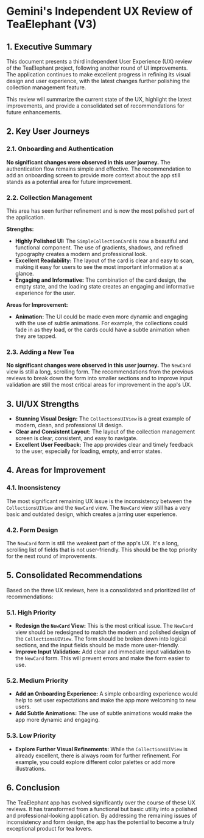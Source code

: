 # Gemini's Independent UX Review of TeaElephant (V3)

## 1. Executive Summary

This document presents a third independent User Experience (UX) review of the TeaElephant project, following another round of UI improvements. The application continues to make excellent progress in refining its visual design and user experience, with the latest changes further polishing the collection management feature.

This review will summarize the current state of the UX, highlight the latest improvements, and provide a consolidated set of recommendations for future enhancements.

## 2. Key User Journeys

### 2.1. Onboarding and Authentication

**No significant changes were observed in this user journey.** The authentication flow remains simple and effective. The recommendation to add an onboarding screen to provide more context about the app still stands as a potential area for future improvement.

### 2.2. Collection Management

This area has seen further refinement and is now the most polished part of the application.

**Strengths:**

*   **Highly Polished UI:** The `SimpleCollectionCard` is now a beautiful and functional component. The use of gradients, shadows, and refined typography creates a modern and professional look.
*   **Excellent Readability:** The layout of the card is clear and easy to scan, making it easy for users to see the most important information at a glance.
*   **Engaging and Informative:** The combination of the card design, the empty state, and the loading state creates an engaging and informative experience for the user.

**Areas for Improvement:**

*   **Animation:** The UI could be made even more dynamic and engaging with the use of subtle animations. For example, the collections could fade in as they load, or the cards could have a subtle animation when they are tapped.

### 2.3. Adding a New Tea

**No significant changes were observed in this user journey.** The `NewCard` view is still a long, scrolling form. The recommendations from the previous reviews to break down the form into smaller sections and to improve input validation are still the most critical areas for improvement in the app's UX.

## 3. UI/UX Strengths

*   **Stunning Visual Design:** The `CollectionsUIView` is a great example of modern, clean, and professional UI design.
*   **Clear and Consistent Layout:** The layout of the collection management screen is clear, consistent, and easy to navigate.
*   **Excellent User Feedback:** The app provides clear and timely feedback to the user, especially for loading, empty, and error states.

## 4. Areas for Improvement

### 4.1. Inconsistency

The most significant remaining UX issue is the inconsistency between the `CollectionsUIView` and the `NewCard` view. The `NewCard` view still has a very basic and outdated design, which creates a jarring user experience.

### 4.2. Form Design

The `NewCard` form is still the weakest part of the app's UX. It's a long, scrolling list of fields that is not user-friendly. This should be the top priority for the next round of improvements.

## 5. Consolidated Recommendations

Based on the three UX reviews, here is a consolidated and prioritized list of recommendations:

### 5.1. High Priority

*   **Redesign the `NewCard` View:** This is the most critical issue. The `NewCard` view should be redesigned to match the modern and polished design of the `CollectionsUIView`. The form should be broken down into logical sections, and the input fields should be made more user-friendly.
*   **Improve Input Validation:** Add clear and immediate input validation to the `NewCard` form. This will prevent errors and make the form easier to use.

### 5.2. Medium Priority

*   **Add an Onboarding Experience:** A simple onboarding experience would help to set user expectations and make the app more welcoming to new users.
*   **Add Subtle Animations:** The use of subtle animations would make the app more dynamic and engaging.

### 5.3. Low Priority

*   **Explore Further Visual Refinements:** While the `CollectionsUIView` is already excellent, there is always room for further refinement. For example, you could explore different color palettes or add more illustrations.

## 6. Conclusion

The TeaElephant app has evolved significantly over the course of these UX reviews. It has transformed from a functional but basic utility into a polished and professional-looking application. By addressing the remaining issues of inconsistency and form design, the app has the potential to become a truly exceptional product for tea lovers.
